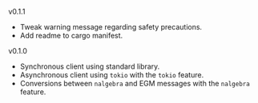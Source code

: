 v0.1.1
 * Tweak warning message regarding safety precautions.
 * Add readme to cargo manifest.

v0.1.0
 * Synchronous client using standard library.
 * Asynchronous client using `tokio` with the `tokio` feature.
 * Conversions between `nalgebra` and EGM messages with the `nalgebra` feature.

